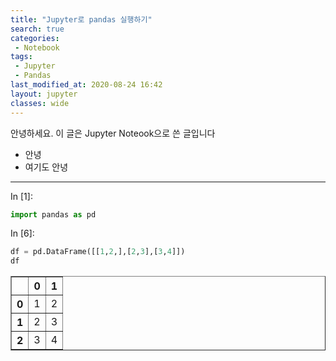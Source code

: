 ```yaml
---
title: "Jupyter로 pandas 실행하기"
search: true
categories:
 - Notebook
tags:
 - Jupyter
 - Pandas
last_modified_at: 2020-08-24 16:42
layout: jupyter
classes: wide
---
```


안녕하세요. 이 글은 Jupyter Noteook으로 쓴 글입니다
- 안녕
- 여기도 안녕

---


<div class="prompt input_prompt">
In&nbsp;[1]:
</div>

<div class="input_area" markdown="1">

```python
import pandas as pd
```

</div>

<div class="prompt input_prompt">
In&nbsp;[6]:
</div>

<div class="input_area" markdown="1">

```python
df = pd.DataFrame([[1,2,],[2,3],[3,4]])
df
```

</div>




<div markdown="0">
<div>
<style scoped>
    .dataframe tbody tr th:only-of-type {
        vertical-align: middle;
    }

    .dataframe tbody tr th {
        vertical-align: top;
    }

    .dataframe thead th {
        text-align: right;
    }
</style>
<table border="1" class="dataframe">
  <thead>
    <tr style="text-align: right;">
      <th></th>
      <th>0</th>
      <th>1</th>
    </tr>
  </thead>
  <tbody>
    <tr>
      <th>0</th>
      <td>1</td>
      <td>2</td>
    </tr>
    <tr>
      <th>1</th>
      <td>2</td>
      <td>3</td>
    </tr>
    <tr>
      <th>2</th>
      <td>3</td>
      <td>4</td>
    </tr>
  </tbody>
</table>
</div>
</div>


